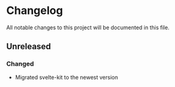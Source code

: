 # Changelog

All notable changes to this project will be documented in this file.

## Unreleased

### Changed

- Migrated svelte-kit to the newest version
